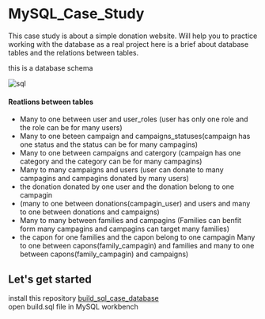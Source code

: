 # MySQL_Case_Study
This case study is about a simple donation website. Will help you to practice working with the database as a real project
here is a brief about database tables and the relations between tables.

this is a database schema

![sql](https://user-images.githubusercontent.com/59260120/224130543-f373f3a3-a710-4e40-9709-e2f336b53f68.png)

#### Reatlions between tables
- Many to one between user and user_roles (user has only one role and the role can be for many users)
- Many to one beteen campaign and campaigns_statuses(campaign has one status and the status can be for many campagins)
- Many to one between campaigns and catergory (campaign has one category  and the category can be for many campagins)
- Many to many campaigns and users (user can donate to many campagins and campagins donated by many users)
- the donation donated by one user and the donation belong to one campagin 
- (many to one between donations(campagin_user) and users and many to one between donations and campaigns)
- Many to many between families and campagins (Families can benfit form many campagins and campagins can target many families)
- the capon for one families and the capon belong to one campagin 
Many to one between capons(family_campagin) and families and many to one between capons(family_campagin)  and campaigns)

## Let's get started
install this repository [build_sql_case_database ](https://github.com/farah2003/build_sql_case_database )  
open build.sql file in MySQL workbench

